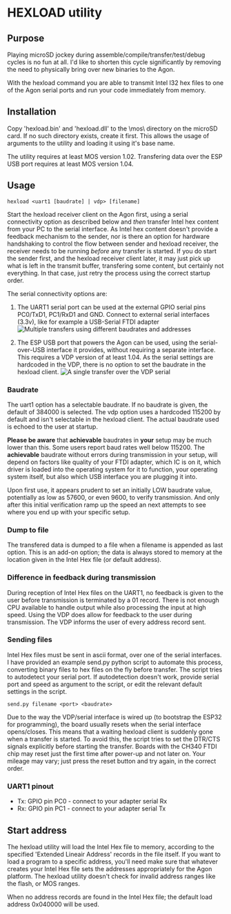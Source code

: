 # HEXLOAD utility
## Purpose
Playing microSD jockey during assemble/compile/transfer/test/debug cycles is no fun at all. I'd like to shorten this cycle significantly by removing the need to physically bring over new binaries to the Agon.

With the hexload command you are able to transmit Intel I32 hex files to one of the Agon serial ports and run your code immediately from memory.

## Installation
Copy 'hexload.bin' and 'hexload.dll' to the \mos\ directory on the microSD card. If no such directory exists, create it first. This allows the usage of arguments to the utility and loading it using it's base name.

The utility requires at least MOS version 1.02. Transfering data over the ESP USB port requires at least MOS version 1.04.

## Usage

    hexload <uart1 [baudrate] | vdp> [filename]

Start the hexload receiver client on the Agon first, using a serial connectivity option as described below and *then* transfer Intel hex content from your PC to the serial interface. As Intel hex content doesn't provide a feedback mechanism to the sender, nor is there an option for hardware handshaking to control the flow between sender and hexload receiver, the receiver needs to be running *before* any transfer is started. If you do start the sender first, and the hexload receiver client later, it may just pick up what is left in the transmit buffer, transfering some content, but certainly not everything. In that case, just retry the process using the correct startup order.


The serial connectivity options are:
1. The UART1 serial port can be used at the external GPIO serial pins PC0/TxD1, PC1/RxD1 and GND. Connect to external serial interfaces (3.3v), like for example a USB-Serial FTDI adapter
![Multiple transfers using different baudrates and addresses](https://github.com/envenomator/agon-hexload/blob/master/media/uarttransfer.png?raw=true)

2. The ESP USB port that powers the Agon can be used, using the serial-over-USB interface it provides, without requiring a separate interface. This requires a VDP version of at least 1.04. As the serial settings are hardcoded in the VDP, there is no option to set the baudrate in the hexload client.
![A single transfer over the VDP serial](https://github.com/envenomator/agon-hexload/blob/master/media/vdptransfer.png?raw=true)

### Baudrate
The uart1 option has a selectable baudrate. If no baudrate is given, the default of 384000 is selected. The vdp option uses a hardcoded 115200 by default and isn't selectable in the hexload client. The actual baudrate used is echoed to the user at startup.

**Please be aware** that **achievable** baudrates in **your** setup may be much lower than this. Some users report baud rates well below 115200. The **achievable** baudrate without errors during transmission in your setup, will depend on factors like quality of your FTDI adapter, which IC is on it, which driver is loaded into the operating system for it to function, your operating system itself, but also which USB interface you are plugging it into.

Upon first use, it appears prudent to set an initially LOW baudrate value, potentially as low as 57600, or even 9600, to verify transmission. And only after this initial verification ramp up the speed an next attempts to see where you end up with your specific setup.

### Dump to file
The transfered data is dumped to a file when a filename is appended as last option. This is an add-on option; the data is always stored to memory at the location given in the Intel Hex file (or default address). 

### Difference in feedback during transmission
During reception of Intel Hex files on the UART1, no feedback is given to the user before transmission is terminated by a 01 record. There is not enough CPU available to handle output while also processing the input at high speed.
Using the VDP does allow for feedback to the user during transmission. The VDP informs the user of every address record sent.

### Sending files
Intel Hex files must be sent in ascii format, over one of the serial interfaces. I have provided an example send.py python script to automate this process, converting binary files to hex files on the fly before transfer. The script tries to autodetect your serial port. If autodetection doesn't work, provide serial port and speed as argument to the script, or edit the relevant default settings in the script.

    send.py filename <port> <baudrate>

Due to the way the VDP/serial interface is wired up (to bootstrap the ESP32 for programming), the board usually resets when the serial interface opens/closes. This means that a waiting hexload client is suddenly gone when a transfer is started. To avoid this, the script tries to set the DTR/CTS signals explicitly before starting the transfer. Boards with the CH340 FTDI chip may reset just the first time after power-up and not later on. Your mileage may vary; just press the reset button and try again, in the correct order.

### UART1 pinout
- Tx: GPIO pin PC0 - connect to your adapter serial Rx
- Rx: GPIO pin PC1 - connect to your adapter serial Tx

## Start address
The hexload utility will load the Intel Hex file to memory, according to the specified 'Extended Lineair Address' records in the file itself. If you want to load a program to a specific address, you'll need make sure that whatever creates your Intel Hex file sets the addresses appropriately for the Agon platform.
The hexload utility doesn't check for invalid address ranges like the flash, or MOS ranges.

When no address records are found in the Intel Hex file; the default load address 0x040000 will be used.